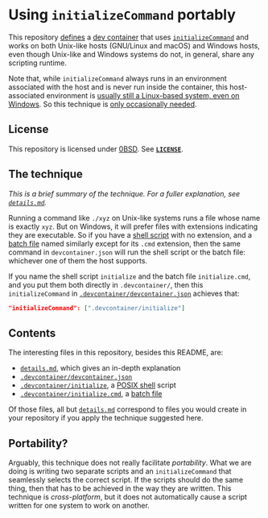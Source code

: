 <!--
  Copyright (c) 2023 Eliah Kagan

  Permission to use, copy, modify, and/or distribute this software for any
  purpose with or without fee is hereby granted.

  THE SOFTWARE IS PROVIDED "AS IS" AND THE AUTHOR DISCLAIMS ALL WARRANTIES WITH
  REGARD TO THIS SOFTWARE INCLUDING ALL IMPLIED WARRANTIES OF MERCHANTABILITY
  AND FITNESS. IN NO EVENT SHALL THE AUTHOR BE LIABLE FOR ANY SPECIAL, DIRECT,
  INDIRECT, OR CONSEQUENTIAL DAMAGES OR ANY DAMAGES WHATSOEVER RESULTING FROM
  LOSS OF USE, DATA OR PROFITS, WHETHER IN AN ACTION OF CONTRACT, NEGLIGENCE OR
  OTHER TORTIOUS ACTION, ARISING OUT OF OR IN CONNECTION WITH THE USE OR
  PERFORMANCE OF THIS SOFTWARE.
-->

# Using `initializeCommand` portably

<!-- Repo description: Dev container with cross-platform initializeCommand -->

This repository [defines](.devcontainer/) a [dev
container](https://code.visualstudio.com/docs/devcontainers/containers) that
uses
[`initializeCommand`](https://containers.dev/implementors/json_reference/#lifecycle-scripts)
and works on both Unix-like hosts (GNU/Linux and macOS) and Windows hosts, even
though Unix-like and Windows systems do not, in general, share any scripting
runtime.

Note that, while `initializeCommand` always runs in an environment associated
with the host and is never run inside the container, this host-associated
environment is [usually still a Linux-based system, even on
Windows](https://github.com/microsoft/vscode-remote-release/issues/6891). So
this technique is [only occasionally
needed](details.md#where-initializecommand-runs).

## License

This repository is licensed under [0BSD](https://spdx.org/licenses/0BSD.html).
See [**`LICENSE`**](LICENSE).

## The technique

*This is a brief summary of the technique. For a fuller explanation, see
[`details.md`](details.md).*

Running a command like `./xyz` on Unix-like systems runs a file whose name is
exactly `xyz`. But on Windows, it will prefer files with extensions indicating
they are executable. So if you have a [shell
script](https://en.wikipedia.org/wiki/Shell_script) with no extension, and a
[batch file](https://en.wikipedia.org/wiki/Batch_file) named similarly except
for its `.cmd` extension, then the same command in `devcontainer.json` will run
the shell script or the batch file: whichever one of them the host supports.

If you name the shell script `initialize` and the batch file `initialize.cmd`,
and you put them both directly in `.devcontainer/`, then this
`initializeCommand` in
[`.devcontainer/devcontainer.json`](.devcontainer/devcontainer.json) achieves
that:

```json
"initializeCommand": [".devcontainer/initialize"]
```

## Contents

The interesting files in this repository, besides this README, are:

- [`details.md`](details.md), which gives an in-depth explanation
- [`.devcontainer/devcontainer.json`](.devcontainer/devcontainer.json)
- [`.devcontainer/initialize`](.devcontainer/initialize), a [POSIX
  shell](https://pubs.opengroup.org/onlinepubs/9699919799.2018edition/utilities/V3_chap02.html)
  script
- [`.devcontainer/initialize.cmd`](.devcontainer/initialize.cmd), a [batch
  file](https://stackoverflow.com/tags/batch-file/info)

Of those files, all but [`details.md`](details.md) correspond to files you
would create in your repository if you apply the technique suggested here.

## Portability?

Arguably, this technique does not really facilitate *portability*. What we are
doing is writing two separate scripts and an `initializeCommand` that
seamlessly selects the correct script. If the scripts should do the same thing,
then that has to be achieved in the way they are written. This technique is
*cross-platform*, but it does not automatically cause a script written for one
system to work on another.
